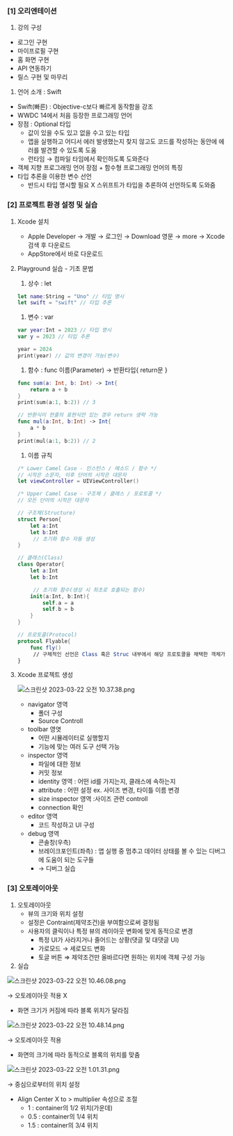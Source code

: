 ### [1] 오리엔테이션

1. 강의 구성

- 로그인 구현
- 마이프로필 구현
- 홈 화면 구현
- API 연동하기
- 릴스 구현 및 마무리

1. 언어 소개 : Swift

- Swift(빠른) : Objective-c보다 빠르게 동작함을 강조
- WWDC 14에서 처음 등장한 프로그래밍 언어
- 장점 : Optional 타입
  - 값이 있을 수도 있고 없을 수고 있는 타입
  - 앱을 실행하고 어디서 에러 발생했는지 찾지 않고도 코드를 작성하는 동안에 에러를 발견할 수 있도록 도움
  - 런타임 → 컴파일 타임에서 확인하도록 도와준다
- 객체 지향 프로그래밍 언어 장점 + 함수형 프로그래밍 언어의 특징
- 타입 추론을 이용한 변수 선언
  - 반드시 타입 명시할 필요 X 스위프트가 타입을 추론하여 선언하도록 도와줌

### [2] 프로젝트 환경 설정 및 실습

1. Xcode 설치
   - Apple Developer → 개발 → 로그인 → Download 영문 → more → Xcode 검색 후 다운로드
   - AppStore에서 바로 다운로드
2. Playground 실습 - 기초 문법

   1. 상수 : let

   ```swift
   let name:String = "Uno" // 타입 명시
   let swift = "swift" // 타입 추론
   ```

   1. 변수 : var

   ```swift
   var year:Int = 2023 // 타입 명시
   var y = 2023 // 타입 추론

   year = 2024
   print(year) // 값의 변경이 가능(변수)
   ```

   1. 함수 : func 이름(Parameter) → 반환타입{ return문 }

   ```swift
   func sum(a: Int, b: Int) -> Int{
       return a + b
   }
   print(sum(a:1, b:2)) // 3

   // 반환식이 한줄의 표현식만 있는 경우 return 생략 가능
   func mul(a:Int, b:Int) -> Int{
       a * b
   }
   print(mul(a:1, b:2)) // 2
   ```

   1. 이름 규칙

   ```swift
   /* Lower Camel Case - 인스턴스 / 메소드 / 함수 */
   // 시작은 소문자, 이후 단어의 시작은 대문자
   let viewController = UIViewController()

   /* Upper Camel Case - 구조체 / 클래스 / 포로토콜 */
   // 모든 단어의 시작은 대문자

   // 구조체(Structure)
   struct Person{
       let a:Int
       let b:Int
   		// 초기화 함수 자동 생성
   }

   // 클래스(Class)
   class Operator{
       let a:Int
       let b:Int

   		// 초기화 함수(생성 시 최초로 호출되는 함수)
       init(a:Int, b:Int){
           self.a = a
           self.b = b
       }
   }

   // 프로토콜(Protocol)
   protocol Flyable{
       func fly()
   		// 구체적인 선언은 Class 혹은 Struc 내부에서 해당 프로토콜을 채택한 객체가 직접 구현(인터페이스랑 비슷)
   }
   ```

3. Xcode 프로젝트 생성

   ![스크린샷 2023-03-22 오전 10.37.38.png](https://s3-us-west-2.amazonaws.com/secure.notion-static.com/6a931f29-3c7b-4b47-b49b-b389d2009eb7/%E1%84%89%E1%85%B3%E1%84%8F%E1%85%B3%E1%84%85%E1%85%B5%E1%86%AB%E1%84%89%E1%85%A3%E1%86%BA_2023-03-22_%E1%84%8B%E1%85%A9%E1%84%8C%E1%85%A5%E1%86%AB_10.37.38.png)

   - navigator 영역
     - 폴더 구성
     - Source Controll
   - toolbar 영엿
     - 어떤 시뮬레이터로 실행할지
     - 기능에 맞는 여러 도구 선택 가능
   - inspector 영역
     - 파일에 대한 정보
     - 커밋 정보
     - identity 영역 : 어떤 id를 가지는지, 클래스에 속하는지
     - attribute : 어떤 설정 ex. 사이즈 변경, 타이틀 이름 변경
     - size inspector 영역 :사이즈 관련 controll
     - connection 확인
   - editor 영역
     - 코드 작성하고 UI 구성
   - debug 영역
     - 콘솔창(우측)
     - 브레이크포인트(좌측) : 앱 실행 중 멈추고 데이터 상태를 볼 수 있는 디버그에 도움이 되는 도구들
     - → 디버그 실습

### [3] 오토레이아웃

1. 오토레이아웃
   - 뷰의 크기와 위치 설정
   - 설정은 Contraint(제약조건)을 부여함으로써 결정됨
   - 사용자의 클릭이나 특정 뷰의 레이아웃 변화에 맞게 동적으로 변경
     - 특정 UI가 사라지거나 줄어드는 상황(댓글 및 대댓글 UI)
     - 가로모드 → 세로모드 변화
     - 토글 버튼
       ⇒ 제약조건만 올바르다면 원하는 위치에 객체 구성 가능
2. 실습

![스크린샷 2023-03-22 오전 10.46.08.png](https://s3-us-west-2.amazonaws.com/secure.notion-static.com/d652edcc-4146-45cf-88bc-b97f605d5e4e/%E1%84%89%E1%85%B3%E1%84%8F%E1%85%B3%E1%84%85%E1%85%B5%E1%86%AB%E1%84%89%E1%85%A3%E1%86%BA_2023-03-22_%E1%84%8B%E1%85%A9%E1%84%8C%E1%85%A5%E1%86%AB_10.46.08.png)

→ 오토레이아웃 적용 X

- 화면 크기가 커짐에 따라 블록 위치가 달라짐

![스크린샷 2023-03-22 오전 10.48.14.png](https://s3-us-west-2.amazonaws.com/secure.notion-static.com/6f3644c8-9fdf-4956-a4e8-cb94da43d123/%E1%84%89%E1%85%B3%E1%84%8F%E1%85%B3%E1%84%85%E1%85%B5%E1%86%AB%E1%84%89%E1%85%A3%E1%86%BA_2023-03-22_%E1%84%8B%E1%85%A9%E1%84%8C%E1%85%A5%E1%86%AB_10.48.14.png)

→ 오토레이아웃 적용

- 화면의 크기에 따라 동적으로 블록의 위치를 맞춤

![스크린샷 2023-03-22 오전 1.01.31.png](https://s3-us-west-2.amazonaws.com/secure.notion-static.com/4613a65d-a7cf-4aef-a2ad-58af4bfbb87f/%E1%84%89%E1%85%B3%E1%84%8F%E1%85%B3%E1%84%85%E1%85%B5%E1%86%AB%E1%84%89%E1%85%A3%E1%86%BA_2023-03-22_%E1%84%8B%E1%85%A9%E1%84%8C%E1%85%A5%E1%86%AB_1.01.31.png)

→ 중심으로부터의 위치 설정

- Align Center X to > multiplier 속성으로 조절
  - 1 : container의 1/2 위치(가운데)
  - 0.5 : container의 1/4 위치
  - 1.5 : container의 3/4 위치
